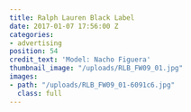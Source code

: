 ```yaml
---
title: Ralph Lauren Black Label
date: 2017-01-07 17:56:00 Z
categories:
- advertising
position: 54
credit_text: 'Model: Nacho Figuera'
thumbnail_image: "/uploads/RLB_FW09_01.jpg"
images:
- path: "/uploads/RLB_FW09_01-6091c6.jpg"
  class: full
---
```


